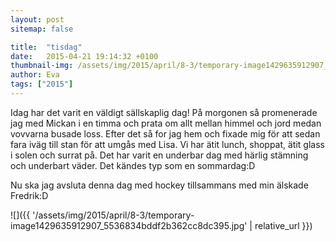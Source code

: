 ```yaml
---
layout: post
sitemap: false

title:  "tisdag"
date:   2015-04-21 19:14:32 +0100
thumbnail-img: /assets/img/2015/april/8-3/temporary-image1429635912907_5536834bddf2b362cc8dc395.jpg
author: Eva
tags: ["2015"]
---
```


Idag har det varit en väldigt sällskaplig dag! På morgonen så promenerade jag med Mickan i en timma och prata om allt mellan himmel och jord medan vovvarna busade loss. Efter det så for jag hem och fixade mig för att sedan fara iväg till stan för att umgås med Lisa. Vi har ätit lunch, shoppat, ätit glass i solen och surrat på. Det har varit en underbar dag med härlig stämning och underbart väder. Det kändes typ som en sommardag:D 




Nu ska jag avsluta denna dag med hockey tillsammans med min älskade Fredrik:D

![]({{ '/assets/img/2015/april/8-3/temporary-image1429635912907_5536834bddf2b362cc8dc395.jpg'  | relative_url }})

